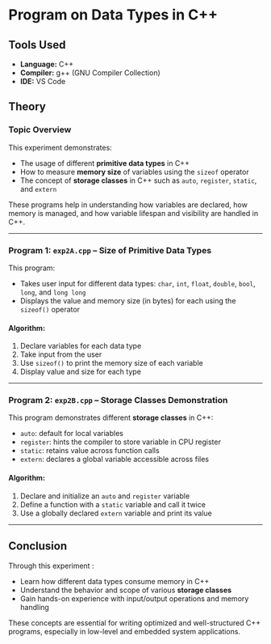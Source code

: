 # Program on Data Types in C++

## Tools Used
- **Language:** C++
- **Compiler:** g++ (GNU Compiler Collection)
- **IDE:** VS Code

## Theory

### Topic Overview
This experiment demonstrates:
- The usage of different **primitive data types** in C++
- How to measure **memory size** of variables using the `sizeof` operator
- The concept of **storage classes** in C++ such as `auto`, `register`, `static`, and `extern`

These programs help in understanding how variables are declared, how memory is managed, and how variable lifespan and visibility are handled in C++.

---

### Program 1: `exp2A.cpp` – Size of Primitive Data Types
This program:
- Takes user input for different data types: `char`, `int`, `float`, `double`, `bool`, `long`, and `long long`
- Displays the value and memory size (in bytes) for each using the `sizeof()` operator

#### Algorithm:
1. Declare variables for each data type
2. Take input from the user
3. Use `sizeof()` to print the memory size of each variable
4. Display value and size for each type

---

### Program 2: `exp2B.cpp` – Storage Classes Demonstration
This program demonstrates different **storage classes** in C++:
- `auto`: default for local variables
- `register`: hints the compiler to store variable in CPU register
- `static`: retains value across function calls
- `extern`: declares a global variable accessible across files

#### Algorithm:
1. Declare and initialize an `auto` and `register` variable
2. Define a function with a `static` variable and call it twice
3. Use a globally declared `extern` variable and print its value

---

## Conclusion
Through this experiment :
- Learn how different data types consume memory in C++
- Understand the behavior and scope of various **storage classes**
- Gain hands-on experience with input/output operations and memory handling

These concepts are essential for writing optimized and well-structured C++ programs, especially in low-level and embedded system applications.
